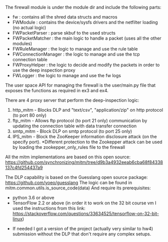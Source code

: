 
The firewall module is under the module dir and include the following parts:
- fw : contains all the shred data structs and macros
- FWModule : contains the device/sysfs drivers and the netfilter loading (no actual logic)
- FWPacketParser : parse skbuf to the used structs
- FWPacketMatcher : the main logic to handle a packet (uses all the other modules)
- FWRuleManager : the logic to manage and use the rule table
- FWConnectionManager : the logic to manage and use the tcp connection table
- FWProxyHelper : the logic to decide and modify the packets in order to use the deep inspection proxy
- FWLogger : the logic to manage and use the fw logs


The user space API for managing the firewall is the user/main.py file that exposes the functions as required in ex3 and ex4.


There are 4 proxy server that perform the deep-inspection logic:
1. http_mitm - Blocks DLP and "text/csv", "application/zip" on http protocol (to port 80 only)
2. ftp_mitm - Allows ftp protocol (to port 21 only) communication by updating the connection table with data transfer connection
3. smtp_mitm - Block DLP on smtp protocol (to port 25 only)
4. IPS_mitm - Block the ZooKeeper information disclosure attack (on the specify port).
*Different protection to the Zookepper attack can be used by loading the zookepper_only_rules file to the firewall

All the mitm implementations are based on this open source:
https://github.com/synchronizing/mitm/tree/d9b3a4932eeab6cba68f84338137c4fd254437a9


The DLP capability is based on the Guesslang open source package:
https://github.com/yoeo/guesslang
The logic can be found in mitm.common.utils.is_source_code(data)
And require its prerequisites:
- python 3.6 or above
- TensorFlow 2.2 or above (in order it to work on the 32 bit course vm I used the instructions from this link: https://stackoverflow.com/questions/33634525/tensorflow-on-32-bit-linux)
* If needed I got a version of the project (actually very similar to hw4) submission without the DLP that don't require any complex setups.









